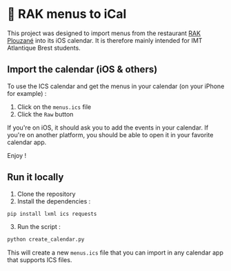 # 📆 RAK menus to iCal

This project was designed to import menus from the restaurant [RAK Plouzané](http://services.imt-atlantique.fr/rak/) into its iOS calendar. It is therefore mainly intended for IMT Atlantique Brest students.

## Import the calendar (iOS & others)

To use the ICS calendar and get the menus in your calendar (on your iPhone for example) :

1. Click on the `menus.ics` file
2. Click the `Raw` button

If you're on iOS, it should ask you to add the events in your calendar.
If you're on another platform, you should be able to open it in your favorite calendar app.

Enjoy !

## Run it locally

1. Clone the repository
2. Install the dependencies :
```bash
pip install lxml ics requests
```

3. Run the script :
```bash
python create_calendar.py
```

This will create a new `menus.ics` file that you can import in any calendar app that supports ICS files.
